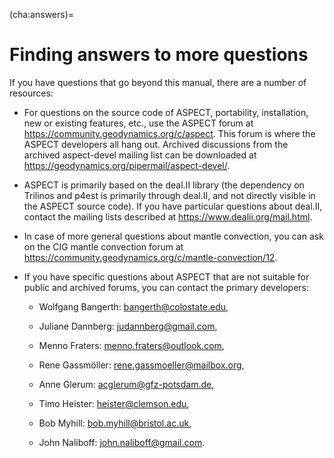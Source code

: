 (cha:answers)=
# Finding answers to more questions

If you have questions that go beyond this manual, there are a number of
resources:

-   For questions on the source code of ASPECT,
    portability, installation, new or existing features, etc., use the
    ASPECT forum at
    <https://community.geodynamics.org/c/aspect>. This forum is where the
    ASPECT developers all hang out. Archived
    discussions from the archived aspect-devel mailing list can be downloaded
    at <https://geodynamics.org/pipermail/aspect-devel/>.

-   ASPECT is primarily based on the deal.II
    library (the dependency on Trilinos and p4est is primarily through
    deal.II, and not directly visible in the
    ASPECT source code). If you have particular
    questions about deal.II, contact the mailing lists described at
    <https://www.dealii.org/mail.html>.

-   In case of more general questions about mantle convection, you can ask on
    the CIG mantle convection forum at
    <https://community.geodynamics.org/c/mantle-convection/12>.

-   If you have specific questions about ASPECT
    that are not suitable for public and archived forums, you can contact the
    primary developers:

    -   Wolfgang Bangerth: bangerth@colostate.edu,

    -   Juliane Dannberg: judannberg@gmail.com,

    -   Menno Fraters: menno.fraters@outlook.com,

    -   Rene Gassm&ouml;ller: rene.gassmoeller@mailbox.org,

    -   Anne Glerum: acglerum@gfz-potsdam.de,

    -   Timo Heister: heister@clemson.edu,

    -   Bob Myhill: bob.myhill@bristol.ac.uk,

    -   John Naliboff: john.naliboff@gmail.com.
